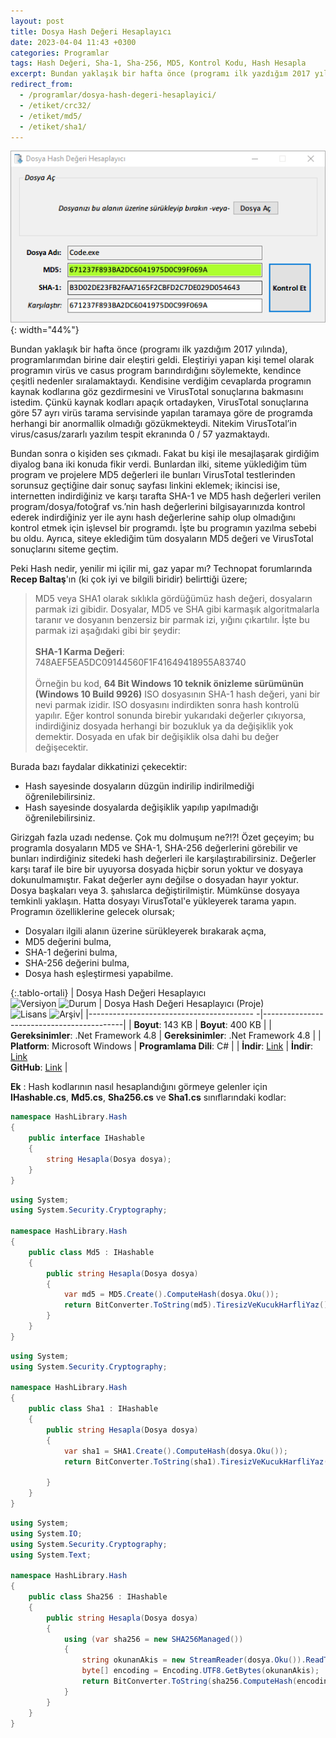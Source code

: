 ```yaml
---
layout: post
title: Dosya Hash Değeri Hesaplayıcı
date: 2023-04-04 11:43 +0300
categories: Programlar
tags: Hash Değeri, Sha-1, Sha-256, MD5, Kontrol Kodu, Hash Hesapla
excerpt: Bundan yaklaşık bir hafta önce (programı ilk yazdığım 2017 yılında), programlarımdan birine dair eleştiri geldi. Eleştiriyi yapan kişi temel olarak programın virüs ve casus program barındırdığını söylemekte, kendince çeşitli nedenler sıralamaktaydı. Kendisine verdiğim cevaplarda programın kaynak kodlarına göz gezdirmesini ve VirusTotal sonuçlarına bakmasını istedim...
redirect_from:
  - /programlar/dosya-hash-degeri-hesaplayici/
  - /etiket/crc32/
  - /etiket/md5/
  - /etiket/sha1/
---
```


![dosya-hash-hesaplayici](/images/programlar/dosya-hash-hesaplayici.png){: width="44%"}

Bundan yaklaşık bir hafta önce (programı ilk yazdığım 2017 yılında), programlarımdan birine dair eleştiri geldi. Eleştiriyi yapan kişi temel olarak programın virüs ve casus program barındırdığını söylemekte, kendince çeşitli nedenler sıralamaktaydı. Kendisine verdiğim cevaplarda programın kaynak kodlarına göz gezdirmesini ve VirusTotal sonuçlarına bakmasını istedim. Çünkü kaynak kodları apaçık ortadayken, VirusTotal sonuçlarına göre 57 ayrı virüs tarama servisinde yapılan taramaya göre de programda herhangi bir anormallik olmadığı gözükmekteydi. Nitekim VirusTotal’in virus/casus/zararlı yazılım tespit ekranında 0 / 57 yazmaktaydı.

Bundan sonra o kişiden ses çıkmadı. Fakat bu kişi ile mesajlaşarak girdiğim diyalog bana iki konuda fikir verdi. Bunlardan ilki, siteme yüklediğim tüm program ve projelere MD5 değerleri ile bunları VirusTotal testlerinden sorunsuz geçtiğine dair sonuç sayfası linkini eklemek; ikincisi ise, internetten indirdiğiniz ve karşı tarafta SHA-1 ve MD5 hash değerleri verilen program/dosya/fotoğraf vs.’nin hash değerlerini bilgisayarınızda kontrol ederek indirdiğiniz yer ile aynı hash değerlerine sahip olup olmadığını kontrol etmek için işlevsel bir programdı. İşte bu programın yazılma sebebi bu oldu. Ayrıca, siteye eklediğim tüm dosyaların MD5 değeri ve VirusTotal sonuçlarını siteme geçtim.

Peki Hash nedir, yenilir mi içilir mi, gaz yapar mı? Technopat forumlarında **Recep Baltaş**'ın (ki çok iyi ve bilgili biridir) belirttiği üzere;

> MD5 veya SHA1 olarak sıklıkla gördüğümüz hash değeri, dosyaların parmak izi gibidir. Dosyalar, MD5 ve SHA gibi karmaşık algoritmalarla taranır ve dosyanın benzersiz bir parmak izi, yığını çıkartılır. İşte bu parmak izi aşağıdaki gibi bir şeydir: <br><br> **SHA-1 Karma Değeri**: 748AEF5EA5DC09144560F1F41649418955A83740 <br><br> Örneğin bu kod, **64 Bit Windows 10 teknik önizleme sürümünün (Windows 10 Build 9926)** ISO dosyasının SHA-1 hash değeri, yani bir nevi parmak izidir. ISO dosyasını indirdikten sonra hash kontrolü yapılır. Eğer kontrol sonunda birebir yukarıdaki değerler çıkıyorsa, indirdiğiniz dosyada herhangi bir bozukluk ya da değişiklik yok demektir. Dosyada en ufak bir değişiklik olsa dahi bu değer değişecektir.

Burada bazı faydalar dikkatinizi çekecektir:

- Hash sayesinde dosyaların düzgün indirilip indirilmediği öğrenilebilirsiniz.
- Hash sayesinde dosyalarda değişiklik yapılıp yapılmadığı öğrenilebilirsiniz.

Girizgah fazla uzadı nedense. Çok mu dolmuşum ne?!?! Özet geçeyim; bu programla dosyaların MD5 ve SHA-1, SHA-256 değerlerini görebilir ve bunları indirdiğiniz sitedeki hash değerleri ile karşılaştırabilirsiniz. Değerler karşı taraf ile bire bir uyuyorsa dosyada hiçbir sorun yoktur ve dosyaya dokunulmamıştır. Fakat değerler aynı değilse o dosyadan hayır yoktur. Dosya başkaları veya 3. şahıslarca değiştirilmiştir. Mümkünse dosyaya temkinli yaklaşın. Hatta dosyayı VirusTotal'e yükleyerek tarama yapın. Programın özelliklerine gelecek olursak;

- Dosyaları ilgili alanın üzerine sürükleyerek bırakarak açma,
- MD5 değerini bulma,
- SHA-1 değerini bulma,
- SHA-256 değerini bulma,
- Dosya hash eşleştirmesi yapabilme.

{:.tablo-ortali}
| Dosya Hash Değeri Hesaplayıcı <br>![Versiyon](https://img.shields.io/badge/Versiyon-1.14-blueviolet.svg?style=flat) ![Durum](https://img.shields.io/badge/Durum-Çalışıyor-success.svg?style=flat) | Dosya Hash Değeri Hesaplayıcı (Proje)<br>![Lisans](https://img.shields.io/badge/Lisans-MIT-blue.svg?style=flat) ![Arşiv](https://img.shields.io/badge/Arşiv-orange.svg?style=flat)|
|----------------------------------------- -|-------------------------------------------|
| **Boyut**: 143 KB | **Boyut**: 400 KB |
| **Gereksinimler**: .Net Framework 4.8 | **Gereksinimler**: .Net Framework 4.8 |
| **Platform**: Microsoft Windows | **Programlama Dili**: C# |
| **İndir**: [Link](https://www.dropbox.com/s/qm72jn7xtsd2hxw/dosya-hash-degeri-hesaplayici.zip?dl=1) | **İndir**: [Link](https://www.dropbox.com/s/ycsfp8q8ad20ind/dosya-hash-degeri-hesaplayici-proje.zip?dl=1) <br> **GitHub**: [Link](https://github.com/Umut-D/Dosya-Hash-Hesaplayici) |

**Ek** : Hash kodlarının nasıl hesaplandığını görmeye gelenler için **IHashable.cs**, **Md5.cs**, **Sha256.cs** ve **Sha1.cs** sınıflarındaki kodlar:

```csharp
namespace HashLibrary.Hash
{
    public interface IHashable
    {
        string Hesapla(Dosya dosya);
    }
}
```

<div id="ara"></div>

```csharp
using System;
using System.Security.Cryptography;

namespace HashLibrary.Hash
{
    public class Md5 : IHashable
    {
        public string Hesapla(Dosya dosya)
        {
            var md5 = MD5.Create().ComputeHash(dosya.Oku());
            return BitConverter.ToString(md5).TiresizVeKucukHarfliYaz();
        }
    }
}
```

<div id="ara"></div>

```csharp
using System;
using System.Security.Cryptography;

namespace HashLibrary.Hash
{
    public class Sha1 : IHashable
    {
        public string Hesapla(Dosya dosya)
        {
            var sha1 = SHA1.Create().ComputeHash(dosya.Oku());
            return BitConverter.ToString(sha1).TiresizVeKucukHarfliYaz();

        }
    }
}
```

<div id="ara"></div>

```csharp
using System;
using System.IO;
using System.Security.Cryptography;
using System.Text;

namespace HashLibrary.Hash
{
    public class Sha256 : IHashable
    {
        public string Hesapla(Dosya dosya)
        {
            using (var sha256 = new SHA256Managed())
            {
                string okunanAkis = new StreamReader(dosya.Oku()).ReadToEnd();
                byte[] encoding = Encoding.UTF8.GetBytes(okunanAkis);
                return BitConverter.ToString(sha256.ComputeHash(encoding)).TiresizVeKucukHarfliYaz();
            }
        }
    }
}
```
